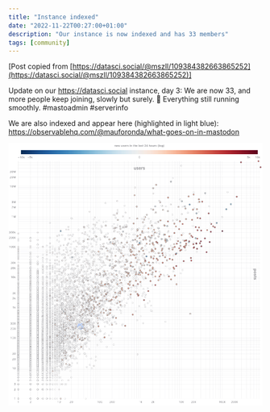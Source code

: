 ```yaml
---
title: "Instance indexed"
date: "2022-11-22T00:27:00+01:00"
description: "Our instance is now indexed and has 33 members"
tags: [community]
---
```


[Post copied from [https://datasci.social/@mszll/109384382663865252](https://datasci.social/@mszll/109384382663865252)]

Update on our https://datasci.social instance, day 3: We are now 33, and more people keep joining, slowly but surely. 🐌 Everything still running smoothly. #mastoadmin #serverinfo

We are also indexed and appear here (highlighted in light blue): https://observablehq.com/@mauforonda/what-goes-on-in-mastodon

![Scatterplot of users versus posts of all indexed Mastodon instances, loglog scale. datasci.social is highlighted in light blue. Marker colors go from blue to white to red, showing absolute number of new users in the last 24 hours.](images/5ee523d417cb4cf7.png "Scatterplot of users versus posts of all indexed Mastodon instances, loglog scale. datasci.social is highlighted in light blue. Marker colors go from blue to white to red, showing absolute number of new users in the last 24 hours.")